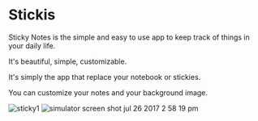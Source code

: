 # Stickis
Sticky Notes is the simple and easy to use app to keep track of things in your daily life. 

It's beautiful, simple, customizable. 

It's simply the app that replace your notebook or stickies. 

You can customize your notes and your background image.

![sticky1](https://user-images.githubusercontent.com/9892226/28645977-46552142-7214-11e7-981b-bf59e52ce779.jpg)
![simulator screen shot jul 26 2017 2 58 19 pm](https://user-images.githubusercontent.com/9892226/28645976-464c3582-7214-11e7-99e3-2503039fadfd.png)
